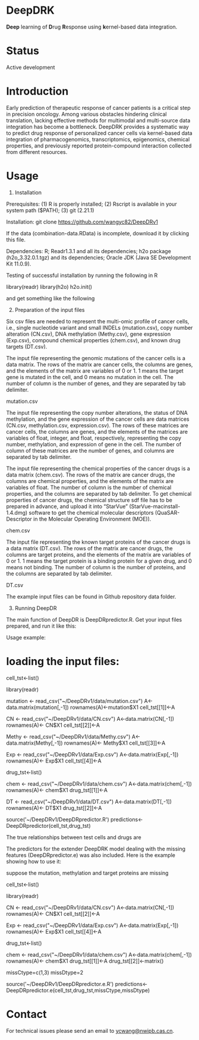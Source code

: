 # DeepDRK
**Deep** learning of **D**rug **R**esponse using **k**ernel-based data integration.

# Status

Active development

# Introduction

Early prediction of therapeutic response of cancer patients is a critical step in precision oncology. Among various obstacles hindering clinical translation, lacking effective methods for multimodal and multi-source data integration has become a bottleneck. DeepDRK provides a systematic way to predict drug response of personalized cancer cells via kernel-based data integration of pharmacogenomics, transcriptomics, epigenomics, chemical properties, and previously reported protein-compound interaction collected from different resources.

# Usage

1. Installation

Prerequisites: (1) R is properly installed; (2) Rscript is available in your system path ($PATH); (3) git (2.21.1)

Installation: git clone https://github.com/wangyc82/DeepDRv1

If the data (combination-data.RData) is incomplete, download it by clicking this file.

Dependencies: 
R;
Readr1.3.1 and all its dependencies;
h2o package (h2o_3.32.0.1.tgz) and its dependencies; 
Oracle JDK (Java SE Development Kit 11.0.9).

Testing of successful installation by running the following in R

library(readr)
library(h2o)
h2o.init()

and get something like the following





2. Preparation of the input files

Six csv files are needed to represent the multi-omic profile of cancer cells, i.e., single nucleotide variant and small INDELs (mutation.csv), copy number alteration (CN.csv), DNA methylation (Methy.csv), gene expression (Exp.csv), compound chemical properties (chem.csv), and known drug targets (DT.csv). 


The input file representing the genomic mutations of the cancer cells is a data matrix. The rows of the matrix are cancer cells, the columns are genes, and the elements of the matrix are variables of 0 or 1. 1 means the target gene is mutated in the cell, and 0 means no mutation in the cell. The number of column is the number of genes, and they are separated by tab delimiter.
 
mutation.csv



The input file representing the copy number alterations, the status of DNA methylation, and the gene expression of the cancer cells are data matrices (CN.csv, methylation.csv, expression.csv). The rows of these matrices are cancer cells, the columns are genes, and the elements of the matrices are variables of float, integer, and float, respectively, representing the copy number, methylation, and expression of gene in the cell. The number of column of these matrices are the number of genes, and columns are separated by tab delimiter.



The input file representing the chemical properties of the cancer drugs is a data matrix (chem.csv). The rows of the matrix are cancer drugs, the columns are chemical properties, and the elements of the matrix are variables of float. The number of column is the number of chemical properties, and the columns are separated by tab delimiter. To get chemical properties of cancer drugs, the chemical structure sdf file has to be prepared in advance, and upload it into “StarVue” (StarVue-macinstall-1.4.dmg) software to get the chemical molecular descriptors (QuaSAR-Descriptor in the Molecular Operating Environment (MOE)).

chem.csv


The input file representing the known target proteins of the cancer drugs is a data matrix (DT.csv). The rows of the matrix are cancer drugs, the columns are target proteins, and the elements of the matrix are variables of 0 or 1. 1 means the target protein is a binding protein for a given drug, and 0 means not binding. The number of column is the number of proteins, and the columns are separated by tab delimiter.

DT.csv


The example input files can be found in Github repository data folder.

3. Running DeepDR

The main function of DeepDR is DeepDRpredictor.R. Get your input files prepared, and run it like this:

Usage example:

# loading the input files:

cell_tst<-list()

library(readr)

mutation <- read_csv("~/DeepDRv1/data/mutation.csv")
A<-data.matrix(mutation[,-1])
rownames(A)<-mutation$X1
cell_tst[[1]]<-A

CN <- read_csv("~/DeepDRv1/data/CN.csv")
A<-data.matrix(CN[,-1])
rownames(A)<- CN$X1
cell_tst[[2]]<-A

Methy <- read_csv("~/DeepDRv1/data/Methy.csv")
A<-data.matrix(Methy[,-1])
rownames(A)<- Methy$X1
cell_tst[[3]]<-A

Exp <- read_csv("~/DeepDRv1/data/Exp.csv")
A<-data.matrix(Exp[,-1])
rownames(A)<- Exp$X1
cell_tst[[4]]<-A

drug_tst<-list()

chem <- read_csv("~/DeepDRv1/data/chem.csv")
A<-data.matrix(chem[,-1])
rownames(A)<- chem$X1
drug_tst[[1]]<-A

DT <- read_csv("~/DeepDRv1/data/DT.csv")
A<-data.matrix(DT[,-1])
rownames(A)<- DT$X1
drug_tst[[2]]<-A

source('~/DeepDRv1/DeepDRpredictor.R')
predictions<-DeepDRpredictor(cell_tst,drug_tst)



The true relationships between test cells and drugs are


The predictors for the extender DeepDRK model dealing with the missing features (DeepDRpredictor.e) was also included. Here is the example showing how to use it:

suppose the mutation, methylation and target proteins are missing

cell_tst<-list()

library(readr)

CN <- read_csv("~/DeepDRv1/data/CN.csv")
A<-data.matrix(CN[,-1])
rownames(A)<- CN$X1
cell_tst[[2]]<-A

Exp <- read_csv("~/DeepDRv1/data/Exp.csv")
A<-data.matrix(Exp[,-1])
rownames(A)<- Exp$X1
cell_tst[[4]]<-A

drug_tst<-list()

chem <- read_csv("~/DeepDRv1/data/chem.csv")
A<-data.matrix(chem[,-1])
rownames(A)<- chem$X1
drug_tst[[1]]<-A
drug_tst[[2]]<-matrix()

missCtype=c(1,3)
missDtype=2

source('~/DeepDRv1/DeepDRpredictor.e.R')
predictions<-DeepDRpredictor.e(cell_tst,drug_tst,missCtype,missDtype)


# Contact

For technical issues please send an email to ycwang@nwipb.cas.cn.
